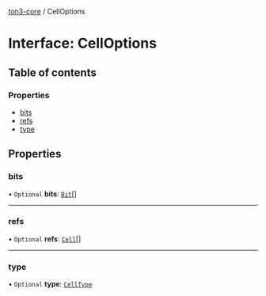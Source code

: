 [ton3-core](../README.md) / CellOptions

# Interface: CellOptions

## Table of contents

### Properties

- [bits](CellOptions.md#bits)
- [refs](CellOptions.md#refs)
- [type](CellOptions.md#type)

## Properties

### bits

• `Optional` **bits**: [`Bit`](../README.md#bit)[]

___

### refs

• `Optional` **refs**: [`Cell`](../classes/Cell.md)[]

___

### type

• `Optional` **type**: [`CellType`](../enums/CellType.md)
